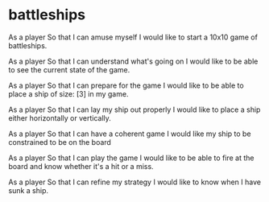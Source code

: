 # battleships

As a player
So that I can amuse myself
I would like to start a 10x10 game of battleships.

As a player
So that I can understand what's going on
I would like to be able to see the current state of the game.

As a player
So that I can prepare for the game
I would like to be able to place a ship of size: [3] in my game.

As a player
So that I can lay my ship out properly
I would like to place a ship either horizontally or vertically.

As a player
So that I can have a coherent game
I would like my ship to be constrained to be on the board

As a player
So that I can play the game
I would like to be able to fire at the board and know whether it's a hit or a miss.

As a player
So that I can refine my strategy
I would like to know when I have sunk a ship.

